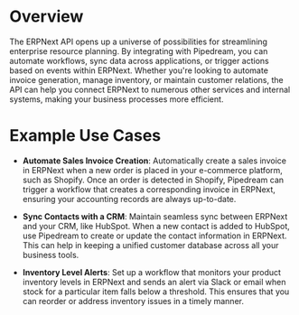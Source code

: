# Overview

The ERPNext API opens up a universe of possibilities for streamlining enterprise resource planning. By integrating with Pipedream, you can automate workflows, sync data across applications, or trigger actions based on events within ERPNext. Whether you're looking to automate invoice generation, manage inventory, or maintain customer relations, the API can help you connect ERPNext to numerous other services and internal systems, making your business processes more efficient.

# Example Use Cases

- **Automate Sales Invoice Creation**: Automatically create a sales invoice in ERPNext when a new order is placed in your e-commerce platform, such as Shopify. Once an order is detected in Shopify, Pipedream can trigger a workflow that creates a corresponding invoice in ERPNext, ensuring your accounting records are always up-to-date.

- **Sync Contacts with a CRM**: Maintain seamless sync between ERPNext and your CRM, like HubSpot. When a new contact is added to HubSpot, use Pipedream to create or update the contact information in ERPNext. This can help in keeping a unified customer database across all your business tools.

- **Inventory Level Alerts**: Set up a workflow that monitors your product inventory levels in ERPNext and sends an alert via Slack or email when stock for a particular item falls below a threshold. This ensures that you can reorder or address inventory issues in a timely manner.
